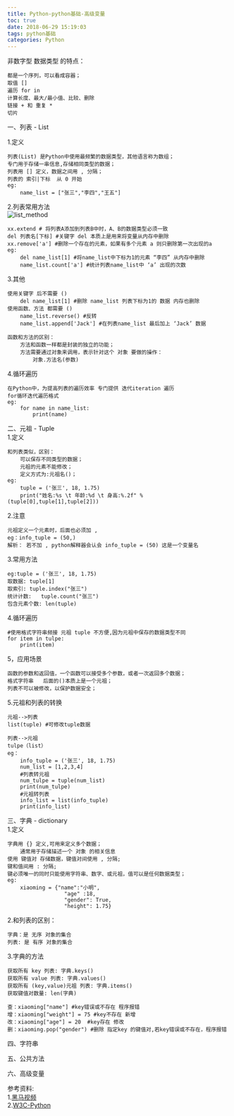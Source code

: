 ```yaml
---
title: Python-python基础-高级变量
toc: true
date: 2018-06-29 15:19:03
tags: python基础
categories: Python
---
```


非数字型 数据类型 的特点：
	
	都是一个序列，可以看成容器；
	取值 []
	遍历 for in
	计算长度、最大/最小值、比较、删除
	链接 + 和 重复 *
	切片
一、列表 - List	

<!-- more -->

1.定义

	列表(List) 是Python中使用最频繁的数据类型，其他语言称为数组；
	专门用于存储一串信息,存储相同类型的数据；
	列表用 [] 定义，数据之间用 , 分隔；
	列表的 索引|下标  从 0 开始
	eg:
		name_list = ["张三","李四","王五"]
2.列表常用方法<br>
![list_method](list_method.png)	

	xx.extend # 将列表A添加到列表B中时，A、B的数据类型必须一致
	del 列表名[下标] #关键字 del 本质上是用来将变量从内存中删除
	xx.remove['a'] #删除一个存在的元素，如果有多个元素 a 则只删除第一次出现的a
	eg:
		del name_list[1] #将name_list中下标为1的元素 “李四” 从内存中删除
		name_list.count['a'] #统计列表name_list中 ‘a’ 出现的次数 
3.其他
		
	使用关键字 后不需要 ()
		del name_list[1] #删除 name_list 列表下标为1的 数据 内存也删除
	使用函数、方法 都需要 ()	
		name_list.reverse() #反转
		name_list.append['Jack'] #在列表name_list 最后加上 ‘Jack’ 数据
	
	函数和方法的区别：
		方法和函数一样都是封装的独立的功能；
		方法需要通过对象来调用，表示针对这个 对象 要做的操作：
			对象.方法名(参数)
4.循环遍历

	在Python中，为提高列表的遍历效率 专门提供 迭代iteration 遍历
	for循环迭代遍历格式
	eg:
		for name in name_list:
			print(name)
二、元祖 - Tuple<br>
1.定义
	
	和列表类似，区别：
		可以保存不同类型的数据；
		元祖的元素不能修改；
		定义方式为:元祖名()；
	eg:
		tuple = ('张三', 18, 1.75)
		print("姓名:%s \t 年龄:%d \t 身高:%.2f" % (tuple[0],tuple[1],tuple[2]))
2.注意
	
	元祖定义一个元素时，后面也必须加 ,
	eg：info_tuple = (50,)
	解析： 若不加 , python解释器会认会 info_tuple = (50) 这是一个变量名
3.常用方法
	
	eg:tuple = ('张三', 18, 1.75)
	取数据: tuple[1]
	取索引: tuple.index("张三")
	统计计数:	tuple.count("张三")
	包含元素个数: len(tuple)
4.循环遍历
	
	#使用格式字符串频接 元祖 tuple 不方便,因为元祖中保存的数据类型不同
	for item in tulpe:
		print(item)
5，应用场景

	函数的参数和返回值，一个函数可以接受多个参数，或者一次返回多个数据；
	格式字符串	后面的()本质上是一个元祖；
	列表不可以被修改，以保护数据安全；
5.元祖和列表的转换
	
	元祖-->列表
	list(tuple) #可修改tuple数据
	
	列表-->元祖
	tulpe（list）
	eg：
		info_tuple = ('张三', 18, 1.75)
		num_list = [1,2,3,4]
		#列表转元祖
		num_tulpe = tuple(num_list)
		print(num_tulpe)
		#元祖转列表
		info_list = list(info_tuple)
		print(info_list)
三、字典 - dictionary<br>
1.定义
	
	字典用 {} 定义,可用来定义多个数据；
		通常用于存储描述一个 对象 的相关信息
	使用 键值对 存储数据，键值对间使用 , 分隔;
	键和值间用 : 分隔;
	键必须唯一的同时只能使用字符串、数字、或元祖，值可以是任何数据类型；
	eg:
		xiaoming = {"name":"小明",
					  "age" :18,
					  "gender": True,		
					  "height": 1.75}
2.和列表的区别：
	
	字典：是 无序 对象的集合
	列表: 是 有序 对象的集合
3.字典的方法

	获取所有 key 列表: 字典.keys()
	获取所有 value 列表: 字典.values()
	获取所有 (key,value)元祖 列表: 字典.items()
	获取键值对数量: len(字典)
	
	查：xiaoming["name"] #key错误或不存在 程序报错
	增：xiaoming["weight"] = 75 #key不存在 新增
	改：xiaoming["age"] = 20	#key存在 修改
	删：xiaoming.pop("gender") #删除 指定key 的键值对,若key错误或不存在，程序报错
	
	
	
四、字符串


五、公共方法


六、高级变量


参考资料:<br>
1.[黑马视频]()<br>
2.[W3C-Python](https://www.w3cschool.cn/python/)
